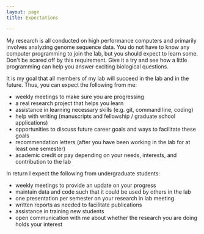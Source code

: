 ```yaml
---
layout: page
title: Expectations

---
```


My research is all conducted on high performance computers and primarily involves analyzing genome sequence data. You do not have to know any computer programming to join the lab, but you should expect to learn some. Don't be scared off by this requirement. Give it a try and see how a little programming can help you answer exciting biological questions.

It is my goal that all members of my lab will succeed in the lab and in the future. Thus, you can expect the following from me:

- weekly meetings to make sure you are progressing
- a real research project that helps you learn
- assistance in learning necessary skills (e.g. git, command line, coding)
- help with writing (manuscripts and fellowship / graduate school applications)
- opportunities to discuss future career goals and ways to facilitate these goals
- recommendation letters (after you have been working in the lab for at least one semester)
- academic credit or pay depending on your needs, interests, and contribution to the lab

In return I expect the following from undergraduate students:

- weekly meetings to provide an update on your progress
- maintain data and code such that it could be used by others in the lab
- one presentation per semester on your research in lab meeting
- written reports as needed to facilitate publications
- assistance in training new students
- open communication with me about whether the research you are doing holds your interest